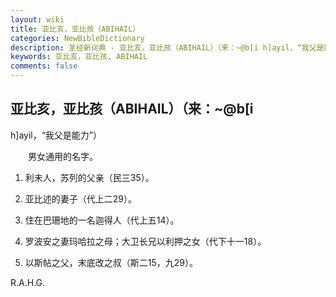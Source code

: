 ```yaml
---
layout: wiki
title: 亚比亥，亚比孩（ABIHAIL）
categories: NewBibleDictionary
description: 圣经新词典 - 亚比亥，亚比孩（ABIHAIL）（来：~@b[i h]ayil，“我父是能力”）
keywords: 亚比亥，亚比孩, ABIHAIL
comments: false
---
```


## 亚比亥，亚比孩（ABIHAIL）（来：~@b[i

h]ayil，“我父是能力”）

　　男女通用的名字。

1. 利未人，苏列的父亲（民三35）。

2. 亚比述的妻子（代上二29）。

3. 住在巴珊地的一名迦得人（代上五14）。

4. 罗波安之妻玛哈拉之母；大卫长兄以利押之女（代下十一18）。

5. 以斯帖之父，末底改之叔（斯二15，九29）。

R.A.H.G.








